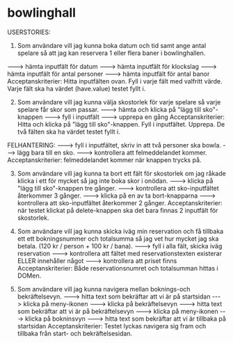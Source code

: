 # bowlinghall

USERSTORIES:

1. Som användare vill jag kunna boka datum och tid samt ange antal spelare så att jag kan reservera 1 eller flera baner i bowlinghallen.

---> hämta inputfält för datum
---> hämta inputfält för klockslag
---> hämta inputfält för antal personer
---> hämta inputfält för antal banor
Acceptanskriterier: 
Hitta inputfälten ovan. 
Fyll i varje fält med valfritt värde.
Varje fält ska ha värdet (have.value) testet fyllt i.


2. Som användare vill jag kunna välja skostorlek för varje spelare så varje spelare får skor som passar.
---> hämta och klicka på "lägg till sko"-knappen
---> fyll i inputfält
---> upprepa en gång
Acceptanskriterier: 
Hitta och klicka på "lägg till sko"-knappen.
Fyll i inputfältet. Upprepa.
De två fälten ska ha värdet testet fyllt i.

FELHANTERING: 
---> fyll i inputfältet, skriv in att två personer ska bowla.
---> lägg bara till en sko.
---> kontrollera att felmeddelandet kommer.
Acceptanskriterier: felmeddelandet kommer när knappen trycks på.

3. Som användare vill jag kunna ta bort ett fält för skostorlek om jag råkade klicka i ett för mycket så jag inte boka skor i onödan.
---> klicka på "lägg till sko"-knappen tre gånger.
---> kontrollera att sko-inputfältet återkommer 3 gånger.
---> klicka på en av ta bort-knapparna
---> kontrollera att sko-inputfältet återkommer 2 gånger.
Acceptanskriterier: när testet klickat på delete-knappen ska det bara finnas 2 inputfält för skostorlek.

4. Som användare vill jag kunna skicka iväg min reservation och få tillbaka ett ett bokningsnummer och totalsumma så jag vet hur mycket jag ska betala. (120 kr / person + 100 kr / bana).
---> fyll i alla fält, skicka iväg reservation
---> kontrollera att fältet med reservationstexten existerar ELLER innehåller något
---> kontrollera att priset finns
Acceptanskriterier: Både reservationsnumret och totalsumman hittas i DOMen.

5. Som användare vill jag kunna navigera mellan boknings-och bekräftelsevyn.
---> hitta text som bekräftar att vi är på startsidan
---> klicka på meny-ikonen
---> klicka på bekräftelsevyn
---> hitta text som bekräftar att vi är på bekräftelsevyn
---> klicka på meny-ikonen
---> klicka på bokninsvyn
---> hitta text som bekräftar att vi är tillbaka på startsidan
Acceptanskriterier: Testet lyckas navigera sig fram och tillbaka från start- och bekräftelsesidan.
